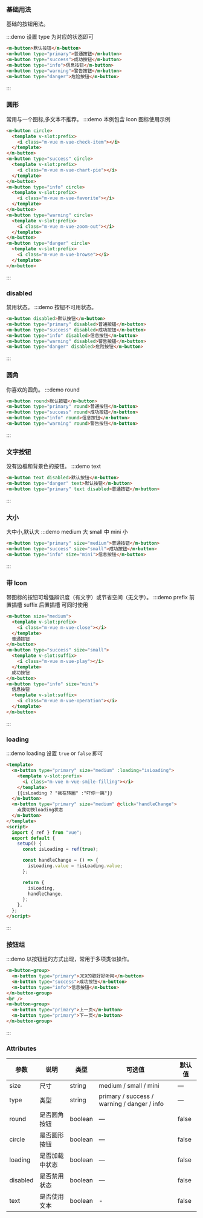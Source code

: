 ### 基础用法

基础的按钮用法。

:::demo 设置 type 为对应的状态即可

```html
<m-button>默认按钮</m-button>
<m-button type="primary">普通按钮</m-button>
<m-button type="success">成功按钮</m-button>
<m-button type="info">信息按钮</m-button>
<m-button type="warning">警告按钮</m-button>
<m-button type="danger">危险按钮</m-button>
```

:::

### 圆形

常用与一个图标,多文本不推荐。
:::demo 本例包含 Icon 图标使用示例

```html
<m-button circle>
  <template v-slot:prefix>
    <i class="m-vue m-vue-check-item"></i>
  </template>
</m-button>
<m-button type="success" circle>
  <template v-slot:prefix>
    <i class="m-vue m-vue-chart-pie"></i>
  </template>
</m-button>
<m-button type="info" circle>
  <template v-slot:prefix>
    <i class="m-vue m-vue-favorite"></i>
  </template>
</m-button>
<m-button type="warning" circle>
  <template v-slot:prefix>
    <i class="m-vue m-vue-zoom-out"></i>
  </template>
</m-button>
<m-button type="danger" circle>
  <template v-slot:prefix>
    <i class="m-vue m-vue-browse"></i>
  </template>
</m-button>
```

:::

### disabled

禁用状态。
:::demo 按钮不可用状态。

```html
<m-button disabled>默认按钮</m-button>
<m-button type="primary" disabled>普通按钮</m-button>
<m-button type="success" disabled>成功按钮</m-button>
<m-button type="info" disabled>信息按钮</m-button>
<m-button type="warning" disabled>警告按钮</m-button>
<m-button type="danger" disabled>危险按钮</m-button>
```

:::

### 圆角

你喜欢的圆角。
:::demo round

```html
<m-button round>默认按钮</m-button>
<m-button type="primary" round>普通按钮</m-button>
<m-button type="success" round>成功按钮</m-button>
<m-button type="info" round>信息按钮</m-button>
<m-button type="warning" round>警告按钮</m-button>
```

:::

### 文字按钮

没有边框和背景色的按钮。
:::demo text

```html
<m-button text disabled>默认按钮</m-button>
<m-button type="danger" text>默认按钮</m-button>
<m-button type="primary" text disabled>普通按钮</m-button>
```

:::

### 大小

大中小,默认大
:::demo medium 大 small 中 mini 小

```html
<m-button type="primary" size="medium">普通按钮</m-button>
<m-button type="success" size="small">成功按钮</m-button>
<m-button type="info" size="mini">信息按钮</m-button>
```

:::

### 带 Icon

带图标的按钮可增强辨识度（有文字）或节省空间（无文字）。
:::demo prefix 前置插槽 suffix 后置插槽 可同时使用

```html
<m-button size="medium">
  <template v-slot:prefix>
    <i class="m-vue m-vue-close"></i>
  </template>
  普通按钮
</m-button>
<m-button type="success" size="small">
  <template v-slot:suffix>
    <i class="m-vue m-vue-play"></i>
  </template>
  成功按钮
</m-button>
<m-button type="info" size="mini">
  信息按钮
  <template v-slot:suffix>
    <i class="m-vue m-vue-operation"></i>
  </template>
</m-button>
```

:::

### loading

:::demo loading 设置 `true` or `false` 即可

```html
<template>
  <m-button type="primary" size="medium" :loading="isLoading">
    <template v-slot:prefix>
      <i class="m-vue m-vue-smile-filling"></i>
    </template>
    {{isLoading ? "我在转圈" :"吓你一跳"}}
  </m-button>
  <m-button type="primary" size="medium" @click="handleChange">
    点我切换loading状态
  </m-button>
</template>
<script>
  import { ref } from "vue";
  export default {
    setup() {
      const isLoading = ref(true);

      const handleChange = () => {
        isLoading.value = !isLoading.value;
      };

      return {
        isLoading,
        handleChange,
      };
    },
  };
</script>
```

:::

### 按钮组

:::demo 以按钮组的方式出现，常用于多项类似操作。

```html 使用<m-button-group>标签来嵌套你的按钮。
<m-button-group>
  <m-button type="primary">JEX的歌好好听阿</m-button>
  <m-button type="success">成功按钮</m-button>
  <m-button type="info">信息按钮</m-button>
</m-button-group>
<br />
<m-button-group>
  <m-button type="primary">上一页</m-button>
  <m-button type="primary">下一页</m-button>
</m-button-group>
```

:::

### Attributes

| 参数     | 说明           | 类型    | 可选值                                      | 默认值 |
| -------- | -------------- | ------- | ------------------------------------------- | ------ |
| size     | 尺寸           | string  | medium / small / mini                       | —      |
| type     | 类型           | string  | primary / success / warning / danger / info | —      |
| round    | 是否圆角按钮   | boolean | —                                           | false  |
| circle   | 是否圆形按钮   | boolean | —                                           | false  |
| loading  | 是否加载中状态 | boolean | —                                           | false  |
| disabled | 是否禁用状态   | boolean | —                                           | false  |
| text     | 是否使用文本   | boolean | -                                           | false  |
